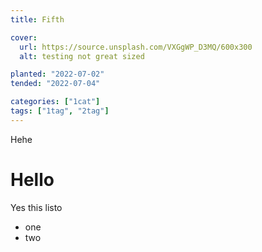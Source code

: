 ```yaml
---
title: Fifth

cover:
  url: https://source.unsplash.com/VXGgWP_D3MQ/600x300
  alt: testing not great sized

planted: "2022-07-02"
tended: "2022-07-04"

categories: ["1cat"]
tags: ["1tag", "2tag"]
---
```


Hehe

# Hello

Yes this
listo

- one
- two
